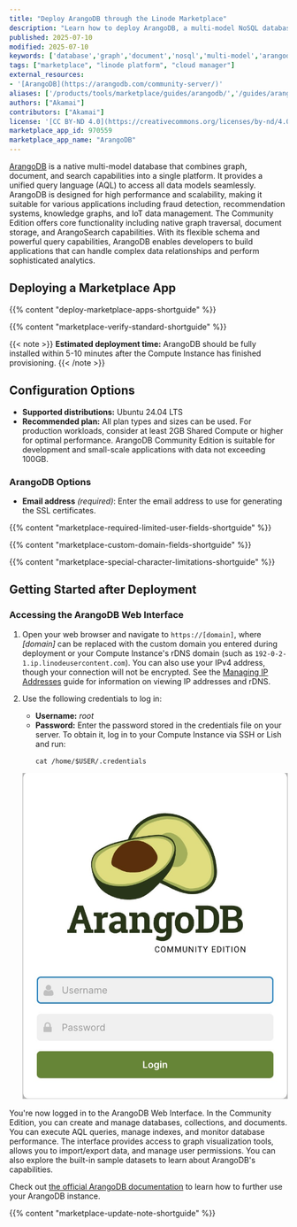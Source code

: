 ```yaml
---
title: "Deploy ArangoDB through the Linode Marketplace"
description: "Learn how to deploy ArangoDB, a multi-model NoSQL database that combines graph, document, and search capabilities in a single platform, on an Akamai Compute Instance."
published: 2025-07-10
modified: 2025-07-10
keywords: ['database','graph','document','nosql','multi-model','arangodb']
tags: ["marketplace", "linode platform", "cloud manager"]
external_resources:
- '[ArangoDB](https://arangodb.com/community-server/)'
aliases: ['/products/tools/marketplace/guides/arangodb/','/guides/arangodb-marketplace-app/']
authors: ["Akamai"]
contributors: ["Akamai"]
license: '[CC BY-ND 4.0](https://creativecommons.org/licenses/by-nd/4.0)'
marketplace_app_id: 970559
marketplace_app_name: "ArangoDB"
---
```


[ArangoDB](https://arangodb.com/community-server/) is a native multi-model database that combines graph, document, and search capabilities into a single platform. It provides a unified query language (AQL) to access all data models seamlessly. ArangoDB is designed for high performance and scalability, making it suitable for various applications including fraud detection, recommendation systems, knowledge graphs, and IoT data management. The Community Edition offers core functionality including native graph traversal, document storage, and ArangoSearch capabilities. With its flexible schema and powerful query capabilities, ArangoDB enables developers to build applications that can handle complex data relationships and perform sophisticated analytics.

## Deploying a Marketplace App

{{% content "deploy-marketplace-apps-shortguide" %}}

{{% content "marketplace-verify-standard-shortguide" %}}

{{< note >}}
**Estimated deployment time:** ArangoDB should be fully installed within 5-10 minutes after the Compute Instance has finished provisioning.
{{< /note >}}

## Configuration Options

- **Supported distributions:** Ubuntu 24.04 LTS
- **Recommended plan:** All plan types and sizes can be used. For production workloads, consider at least 2GB Shared Compute or higher for optimal performance. ArangoDB Community Edition is suitable for development and small-scale applications with data not exceeding 100GB.

### ArangoDB Options

- **Email address** *(required)*: Enter the email address to use for generating the SSL certificates.

{{% content "marketplace-required-limited-user-fields-shortguide" %}}

{{% content "marketplace-custom-domain-fields-shortguide" %}}

{{% content "marketplace-special-character-limitations-shortguide" %}}

## Getting Started after Deployment

### Accessing the ArangoDB Web Interface

1.  Open your web browser and navigate to `https://[domain]`, where *[domain]* can be replaced with the custom domain you entered during deployment or your Compute Instance's rDNS domain (such as `192-0-2-1.ip.linodeusercontent.com`). You can also use your IPv4 address, though your connection will not be encrypted. See the [Managing IP Addresses](/docs/products/compute/compute-instances/guides/manage-ip-addresses/) guide for information on viewing IP addresses and rDNS.

1.  Use the following credentials to log in:
    - **Username:** *root*
    - **Password:** Enter the password stored in the credentials file on your server. To obtain it, log in to your Compute Instance via SSH or Lish and run:
        ```command
        cat /home/$USER/.credentials
        ```

    ![Screenshot of the ArangoDB login page](arangodb-login.png)

You're now logged in to the ArangoDB Web Interface. In the Community Edition, you can create and manage databases, collections, and documents. You can execute AQL queries, manage indexes, and monitor database performance. The interface provides access to graph visualization tools, allows you to import/export data, and manage user permissions. You can also explore the built-in sample datasets to learn about ArangoDB's capabilities.

Check out [the official ArangoDB documentation](https://docs.arangodb.com/stable/about-arangodb/) to learn how to further use your ArangoDB instance.

{{% content "marketplace-update-note-shortguide" %}}